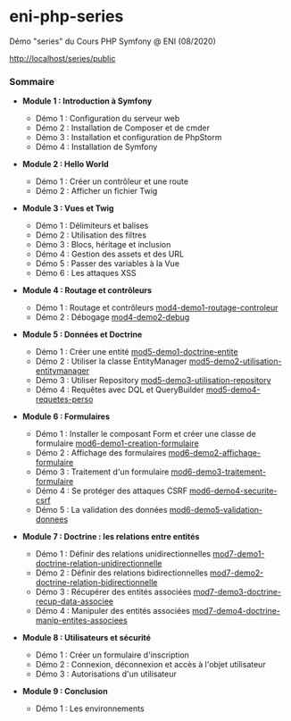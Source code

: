 # eni-php-series
Démo "series" du Cours PHP Symfony @ ENI (08/2020)

[http://localhost/series/public](http://localhost/series/public)

### Sommaire

- **Module 1 : Introduction à Symfony**
	- Démo 1 : Configuration du serveur web
	- Démo 2 : Installation de Composer et de cmder
	- Démo 3 : Installation et configuration de PhpStorm
	- Démo 4 : Installation de Symfony

- **Module 2 : Hello World**
	- Démo 1 : Créer un contrôleur et une route
	- Démo 2 : Afficher un fichier Twig

- **Module 3 : Vues et Twig**
	- Démo 1 : Délimiteurs et balises
	- Démo 2 : Utilisation des filtres
	- Démo 3 : Blocs, héritage et inclusion
	- Démo 4 : Gestion des assets et des URL
	- Démo 5 : Passer des variables à la Vue
	- Démo 6 : Les attaques XSS
	
- **Module 4 : Routage et contrôleurs**
	- Démo 1 : Routage et contrôleurs [mod4-demo1-routage-controleur](https://github.com/ellylldhan/eni-php-series/tree/mod4-demo1-routage-controleur)
	- Démo 2 : Débogage [mod4-demo2-debug](https://github.com/ellylldhan/eni-php-series/tree/mod4-demo2-debug)


- **Module 5 : Données et Doctrine**
	- Démo 1 : Créer une entité [mod5-demo1-doctrine-entite](https://github.com/ellylldhan/eni-php-series/tree/mod5-demo1-doctrine-entite)
	- Démo 2 : Utiliser la classe EntityManager [mod5-demo2-utilisation-entitymanager](https://github.com/ellylldhan/eni-php-series/tree/mod5-demo2-utilisation-entitymanager)
	- Démo 3 : Utiliser Repository [mod5-demo3-utilisation-repository](https://github.com/ellylldhan/eni-php-series/tree/mod5-demo3-utilisation-repository)
	- Démo 4 : Requêtes avec DQL et QueryBuilder [mod5-demo4-requetes-perso](https://github.com/ellylldhan/eni-php-series/tree/mod5-demo4-requetes-perso)
	
- **Module 6 : Formulaires**
	- Démo 1 : Installer le composant Form et créer une classe de formulaire [mod6-demo1-creation-formulaire](https://github.com/ellylldhan/eni-php-series/tree/mod6-demo1-creation-formulaire)
	- Démo 2 : Affichage des formulaires [mod6-demo2-affichage-formulaire](https://github.com/ellylldhan/eni-php-series/tree/mod6-demo2-affichage-formulaire)
	- Démo 3 : Traitement d'un formulaire [mod6-demo3-traitement-formulaire](https://github.com/ellylldhan/eni-php-series/tree/mod6-demo3-traitement-formulaire)	 
	- Démo 4 : Se protéger des attaques CSRF [mod6-demo4-securite-csrf](https://github.com/ellylldhan/eni-php-series/tree/mod6-demo4-securite-csrf)
	- Démo 5 : La validation des données [mod6-demo5-validation-donnees](https://github.com/ellylldhan/eni-php-series/tree/mod6-demo5-validation-donnees)	 
	
- **Module 7 : Doctrine : les relations entre entités**
	- Démo 1 : Définir des relations unidirectionnelles [mod7-demo1-doctrine-relation-unidirectionnelle](https://github.com/ellylldhan/eni-php-series/tree/mod7-demo1-doctrine-relation-unidirectionnelle)
	- Démo 2 : Définir des relations bidirectionnelles [mod7-demo2-doctrine-relation-bidirectionnelle](https://github.com/ellylldhan/eni-php-series/tree/mod7-demo2-doctrine-relation-bidirectionnelle)
	- Démo 3 : Récupérer des entités associées [mod7-demo3-doctrine-recup-data-associee](https://github.com/ellylldhan/eni-php-series/tree/mod7-demo3-doctrine-recup-data-associee)
	- Démo 4 : Manipuler des entités associées [mod7-demo4-doctrine-manip-entites-associees](https://github.com/ellylldhan/eni-php-series/tree/mod7-demo4-doctrine-manip-entites-associees)
	
- **Module 8 : Utilisateurs et sécurité**
	- Démo 1 : Créer un formulaire d'inscription
	- Démo 2 : Connexion, déconnexion et accès à l'objet utilisateur
	- Démo 3 : Autorisations d'un utilisateur

- **Module 9 : Conclusion**
	- Démo 1 : Les environnements

